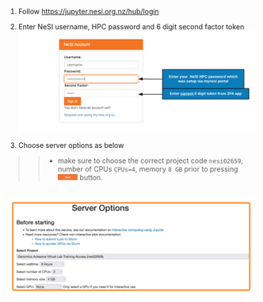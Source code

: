 1. Follow https://jupyter.nesi.org.nz/hub/login 
2. <p>Enter NeSI username, HPC password and 6 digit second factor token<br><img src="./img/jupyter_login_labels_updated.png" alt="drawing" width="720"/></p>
3. <p>Choose server options as below
>>* make sure to choose the correct project code `nesi02659`, number of CPUs `CPUs=4`, memory `8 GB` prior to pressing <img src="./img/start_button.png" alt="drawing" width="40"/> button.

<br><img src="./img/jupyter_server2022.png" alt="drawing" width="700"/></p>
